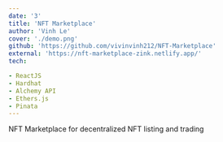 ```yaml
---
date: '3'
title: 'NFT Marketplace'
author: 'Vinh Le'
cover: './demo.png'
github: 'https://github.com/vivinvinh212/NFT-Marketplace'
external: 'https://nft-marketplace-zink.netlify.app/'
tech:

- ReactJS
- Hardhat
- Alchemy API
- Ethers.js
- Pinata
---
```

NFT Marketplace for decentralized NFT listing and trading

